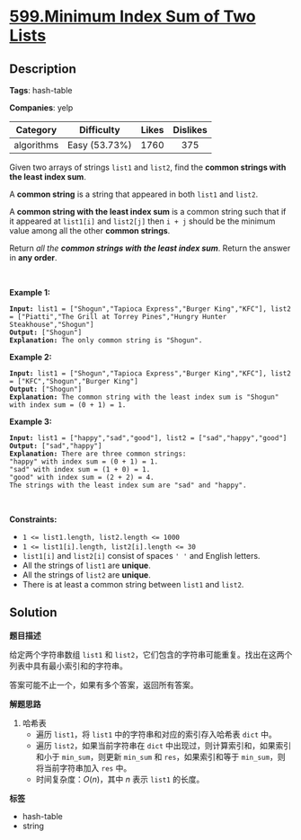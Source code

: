 # [599.Minimum Index Sum of Two Lists](https://leetcode.com/problems/minimum-index-sum-of-two-lists/description/)

## Description

**Tags**: hash-table

**Companies**: yelp

|  Category  |  Difficulty   | Likes | Dislikes |
| :--------: | :-----------: | :---: | :------: |
| algorithms | Easy (53.73%) | 1760  |   375    |

<p>Given two arrays of strings <code>list1</code> and <code>list2</code>, find the <strong>common strings with the least index sum</strong>.</p>
<p>A <strong>common string</strong> is a string that appeared in both <code>list1</code> and <code>list2</code>.</p>
<p>A <strong>common string with the least index sum</strong> is a common string such that if it appeared at <code>list1[i]</code> and <code>list2[j]</code> then <code>i + j</code> should be the minimum value among all the other <strong>common strings</strong>.</p>
<p>Return <em>all the <strong>common strings with the least index sum</strong></em>. Return the answer in <strong>any order</strong>.</p>
<p>&nbsp;</p>
<p><strong class="example">Example 1:</strong></p>
<pre><code><strong>Input:</strong> list1 = [&quot;Shogun&quot;,&quot;Tapioca Express&quot;,&quot;Burger King&quot;,&quot;KFC&quot;], list2 = [&quot;Piatti&quot;,&quot;The Grill at Torrey Pines&quot;,&quot;Hungry Hunter Steakhouse&quot;,&quot;Shogun&quot;]
<strong>Output:</strong> [&quot;Shogun&quot;]
<strong>Explanation:</strong> The only common string is &quot;Shogun&quot;.</code></pre>
<p><strong class="example">Example 2:</strong></p>
<pre><code><strong>Input:</strong> list1 = [&quot;Shogun&quot;,&quot;Tapioca Express&quot;,&quot;Burger King&quot;,&quot;KFC&quot;], list2 = [&quot;KFC&quot;,&quot;Shogun&quot;,&quot;Burger King&quot;]
<strong>Output:</strong> [&quot;Shogun&quot;]
<strong>Explanation:</strong> The common string with the least index sum is &quot;Shogun&quot; with index sum = (0 + 1) = 1.</code></pre>
<p><strong class="example">Example 3:</strong></p>
<pre><code><strong>Input:</strong> list1 = [&quot;happy&quot;,&quot;sad&quot;,&quot;good&quot;], list2 = [&quot;sad&quot;,&quot;happy&quot;,&quot;good&quot;]
<strong>Output:</strong> [&quot;sad&quot;,&quot;happy&quot;]
<strong>Explanation:</strong> There are three common strings:
&quot;happy&quot; with index sum = (0 + 1) = 1.
&quot;sad&quot; with index sum = (1 + 0) = 1.
&quot;good&quot; with index sum = (2 + 2) = 4.
The strings with the least index sum are &quot;sad&quot; and &quot;happy&quot;.</code></pre>
<p>&nbsp;</p>
<p><strong>Constraints:</strong></p>
<ul>
  <li><code>1 &lt;= list1.length, list2.length &lt;= 1000</code></li>
  <li><code>1 &lt;= list1[i].length, list2[i].length &lt;= 30</code></li>
  <li><code>list1[i]</code> and <code>list2[i]</code> consist of spaces <code>&#39; &#39;</code> and English letters.</li>
  <li>All the strings of <code>list1</code> are <strong>unique</strong>.</li>
  <li>All the strings of <code>list2</code> are <strong>unique</strong>.</li>
  <li>There is at least a common string between <code>list1</code> and <code>list2</code>.</li>
</ul>

## Solution

**题目描述**

给定两个字符串数组 `list1` 和 `list2`，它们包含的字符串可能重复。找出在这两个列表中具有最小索引和的字符串。

答案可能不止一个，如果有多个答案，返回所有答案。

**解题思路**

1. 哈希表
   - 遍历 `list1`，将 `list1` 中的字符串和对应的索引存入哈希表 `dict` 中。
   - 遍历 `list2`，如果当前字符串在 `dict` 中出现过，则计算索引和，如果索引和小于 `min_sum`，则更新 `min_sum` 和 `res`，如果索引和等于 `min_sum`，则将当前字符串加入 `res` 中。
   - 时间复杂度：$O(n)$，其中 $n$ 表示 `list1` 的长度。

**标签**

- hash-table
- string
